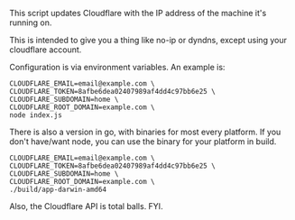 This script updates Cloudflare with the IP address of the machine it's running on.

This is intended to give you a thing like no-ip or dyndns, except using your cloudflare account.

Configuration is via environment variables. An example is:

    CLOUDFLARE_EMAIL=email@example.com \
    CLOUDFLARE_TOKEN=8afbe6dea02407989af4dd4c97bb6e25 \
    CLOUDFLARE_SUBDOMAIN=home \
    CLOUDFLARE_ROOT_DOMAIN=example.com \
    node index.js

There is also a version in go, with binaries for most every platform. If you don't have/want node, you can use the binary for your platform in build.

    CLOUDFLARE_EMAIL=email@example.com \
    CLOUDFLARE_TOKEN=8afbe6dea02407989af4dd4c97bb6e25 \
    CLOUDFLARE_SUBDOMAIN=home \
    CLOUDFLARE_ROOT_DOMAIN=example.com \
    ./build/app-darwin-amd64

Also, the Cloudflare API is total balls. FYI.
